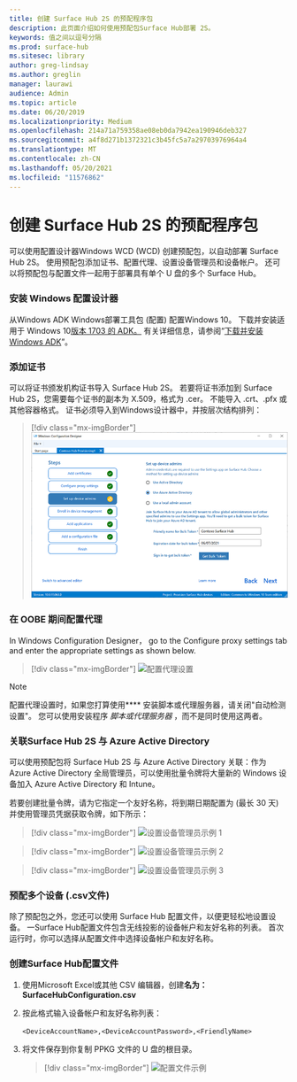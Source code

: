 ```yaml
---
title: 创建 Surface Hub 2S 的预配程序包
description: 此页面介绍如何使用预配包Surface Hub部署 2S。
keywords: 值之间以逗号分隔
ms.prod: surface-hub
ms.sitesec: library
author: greg-lindsay
ms.author: greglin
manager: laurawi
audience: Admin
ms.topic: article
ms.date: 06/20/2019
ms.localizationpriority: Medium
ms.openlocfilehash: 214a71a759358ae08eb0da7942ea190946deb327
ms.sourcegitcommit: a4f8d271b1372321c3b45fc5a7a29703976964a4
ms.translationtype: MT
ms.contentlocale: zh-CN
ms.lasthandoff: 05/20/2021
ms.locfileid: "11576862"
---
```

# <a name="create-provisioning-packages-for-surface-hub-2s"></a>创建 Surface Hub 2S 的预配程序包

可以使用配置设计器Windows WCD (WCD) 创建预配包，以自动部署 Surface Hub 2S。 使用预配包添加证书、配置代理、设置设备管理员和设备帐户。 还可以将预配包与配置文件一起用于部署具有单个 U 盘的多个 Surface Hub。

### <a name="install-windows-configuration-designer"></a>安装 Windows 配置设计器

从Windows ADK Windows部署工具包 (配置) 配置Windows 10。 下载并安装适用于 Windows 10[版本 1703 的 ADK。](https://go.microsoft.com/fwlink/p/?LinkId=845542) 有关详细信息，请参阅“[下载并安装 Windows ADK](https://docs.microsoft.com/windows-hardware/get-started/adk-install)”。

### <a name="add-certificates"></a>添加证书

可以将证书颁发机构证书导入 Surface Hub 2S。
若要将证书添加到 Surface Hub 2S，您需要每个证书的副本为 X.509，格式为 .cer。 不能导入 .crt、.pfx 或其他容器格式。 证书必须导入到Windows设计器中，并按层次结构排列：

> [!div class="mx-imgBorder"]
> ![添加证书](images/sh2-wcd.png)

### <a name="configure-proxy-during-oobe"></a>在 OOBE 期间配置代理

In Windows Configuration Designer， go to the Configure proxy settings tab and enter the appropriate settings as shown below.

> [!div class="mx-imgBorder"]
> ![配置代理设置](images/sh2-proxy.png) 

> [!NOTE]
> 配置代理设置时，如果您打算使用**** 安装脚本或代理服务器，请关闭"自动检测设置"。 您可以使用安装程序 *脚本或代理服务器* ，而不是同时使用这两者。

### <a name="affiliate-surface-hub-2s-with-azure-active-directory"></a>关联Surface Hub 2S 与 Azure Active Directory

可以使用预配包将 Surface Hub 2S 与 Azure Active Directory 关联：作为 Azure Active Directory 全局管理员，可以使用批量令牌将大量新的 Windows 设备加入 Azure Active Directory 和 Intune。

若要创建批量令牌，请为它指定一个友好名称，将到期日期配置为 (最长 30 天) 并使用管理员凭据获取令牌，如下所示：

> [!div class="mx-imgBorder"]
> ![设置设备管理员示例 1](images/sh2-token.png)

> [!div class="mx-imgBorder"]
> ![设置设备管理员示例 2](images/sh2-token2.png)

> [!div class="mx-imgBorder"]
> ![设置设备管理员示例 3](images/sh2-token3.png)


### <a name="provisioning-multiple-devices-csv-file"></a>预配多个设备 (.csv文件) 

除了预配包之外，您还可以使用 Surface Hub 配置文件，以便更轻松地设置设备。 一Surface Hub配置文件包含无线投影的设备帐户和友好名称的列表。 首次运行时，你可以选择从配置文件中选择设备帐户和友好名称。

### <a name="to-create-a-surface-hub-configuration-file"></a>创建Surface Hub配置文件

1. 使用Microsoft Excel或其他 CSV 编辑器，创建**名为：SurfaceHubConfiguration.csv**

2. 按此格式输入设备帐户和友好名称列表：

    `<DeviceAccountName>,<DeviceAccountPassword>,<FriendlyName>`

3. 将文件保存到你复制 PPKG 文件的 U 盘的根目录。

    > [!div class="mx-imgBorder"]
    > ![配置文件示例](images/sh2-config-file.png)
